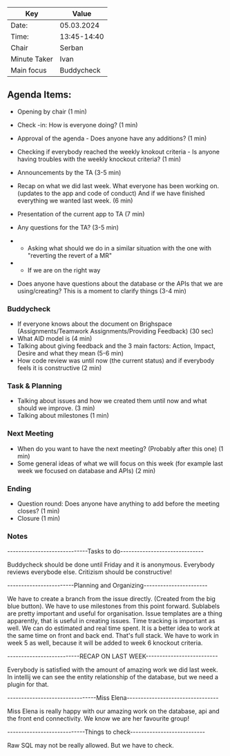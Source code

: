  Key | Value |
| --- | --- |
| Date: | 05.03.2024 |
| Time: | 13:45-14:40 |
| Chair | Serban |
| Minute Taker | Ivan |
|Main focus | Buddycheck |
<h2> Agenda Items: </h2>

- Opening by chair (1 min)
- Check -in: How is everyone doing? (1 min)
- Approval of the agenda - Does anyone have any additions? (1 min)
- Checking if everybody reached the weekly knokout criteria - Is anyone having troubles with the weekly knockout criteria? (1 min)
- Announcements by the TA (3-5 min)
- Recap on what we did last week. What everyone has been working on.(updates to the app and code of conduct) And if we have finished everything we wanted last week. (6 min)
- Presentation of the current app to TA (7 min)

- Any questions for the TA? (3-5 min)
- - Asking what should we do in a similar situation with the one with "reverting the revert of a MR"
- - If we are on the right way
- Does anyone have questions about the database or the APIs that we are using/creating? This is a moment to clarify things (3-4 min)
<h3> Buddycheck </h3>

- If everyone knows about the document on Brighspace (Assignments/Teamwork Assignments/Providing Feedback) (30 sec)
- What AID model is (4 min)
- Talking about giving feedback and the 3 main factors: Action, Impact, Desire and what they mean (5-6 min)
- How code review was until now (the current status) and if everybody feels it is constructive (2 min)
<h3>Task & Planning </h3>

- Talking about issues and how we created them until now and what should we improve. (3 min)
- Talking about milestones (1 min)
<h3> Next Meeting </h3>

- When do you want to have the next meeting? (Probably after this one) (1 min)
- Some general ideas of what we will focus on this week (for example last week we focused on database and APIs) (2 min)
<h3> Ending </h3>

- Question round: Does anyone have anything to add before the meeting closes? (1 min)
- Closure (1 min)

<h3> Notes </h3>

-----------------------------Tasks to do------------------------------

Buddycheck should be done until Friday and it is anonymous. Everybody 
reviews everybode else. Critizism should be constructive!

------------------------Planning and Organizing-----------------------

We have to create a branch from the issue directly. (Created from the 
big blue button). We have to use milestones from this point forward. 
Sublabels are pretty important and useful for organisation. 
Issue templates are a thing apparently, that is useful in creating issues.
Time tracking is important as well. We can do estimated and real time spent.
It is a better idea to work at the same time on front and back end. That's full stack.
We have to work in week 5 as well, because it will be added to week 6 knockout criteria. 

--------------------------RECAP ON LAST WEEK-------------------------- 

Everybody is satisfied with the amount of amazing work we did last week. 
In intellij we can see the entity relationship of the database, but we 
need a plugin for that.

--------------------------------Miss Elena---------------------------------

Miss Elena is really happy with our amazing work on the database, api and 
the front end connectivity. We know we are her favourite group!

----------------------------Things to check---------------------------

Raw SQL may not be really allowed. But we have to check. 

































